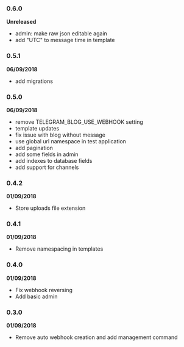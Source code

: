 ### 0.6.0

**Unreleased**

- admin: make raw json editable again
- add "UTC" to message time in template

### 0.5.1

**06/09/2018**

- add migrations

### 0.5.0

**06/09/2018**

- remove TELEGRAM_BLOG_USE_WEBHOOK setting
- template updates
- fix issue with blog without message
- use global url namespace in test application
- add pagination
- add some fields in admin 
- add indexes to database fields
- add support for channels

### 0.4.2

**01/09/2018**

- Store uploads file extension

### 0.4.1

**01/09/2018**

- Remove namespacing in templates

### 0.4.0

**01/09/2018**

- Fix webhook reversing
- Add basic admin

### 0.3.0 

**01/09/2018**

- Remove auto webhook creation and add management command
